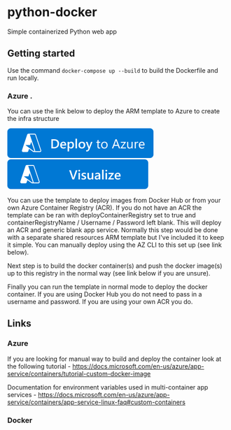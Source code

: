 # python-docker

Simple containerized Python web app

## Getting started

Use the command `docker-compose up --build` to build the Dockerfile and run locally.

### Azure .

You can use the link below to deploy the ARM template to Azure to create the infra structure

[![Deploy To Azure](https://raw.githubusercontent.com/Azure/azure-quickstart-templates/master/1-CONTRIBUTION-GUIDE/images/deploytoazure.svg?sanitize=true)](https://portal.azure.com/#create/Microsoft.Template/uri/https%3A%2F%2Fraw.githubusercontent.com%2Frivoric%2Fwebsitemon%2Fmaster%2Fazuredeploy.json)
[![Visualize](https://raw.githubusercontent.com/Azure/azure-quickstart-templates/master/1-CONTRIBUTION-GUIDE/images/visualizebutton.svg?sanitize=true)](http://armviz.io/#/?load=https%3A%2F%2Fraw.githubusercontent.com%2Frivoric%2Fwebsitemon%2Fmaster%2Fazuredeploy.json)

You can use the template to deploy images from Docker Hub or from your own Azure Container Registry (ACR).
If you do not have an ACR the template can be ran with deployContainerRegistry set to true and containerRegistryName / Username / Password left blank.
This will deploy an ACR and generic blank app service. Normally this step would be done with a separate shared resources ARM template but I've included it to keep it simple.
You can manually deploy using the AZ CLI to this set up (see link below).

Next step is to build the docker container(s) and push the docker image(s) up to this registry in the normal way (see link below if you are unsure).

Finally you can run the template in normal mode to deploy the docker container.
If you are using Docker Hub you do not need to pass in a username and password. If you are using your own ACR you do.

## Links

### Azure

If you are looking for manual way to build and deploy the container look at the following tutorial -
https://docs.microsoft.com/en-us/azure/app-service/containers/tutorial-custom-docker-image

Documentation for environment variables used in multi-container app services -
https://docs.microsoft.com/en-us/azure/app-service/containers/app-service-linux-faq#custom-containers

### Docker

